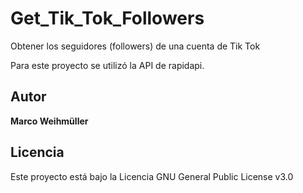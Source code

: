 # Get_Tik_Tok_Followers
Obtener los seguidores (followers) de una cuenta de Tik Tok

Para este proyecto se utilizó la API de rapidapi.

## Autor
**Marco Weihmüller**

## Licencia
Este proyecto está bajo la Licencia GNU General Public License v3.0
